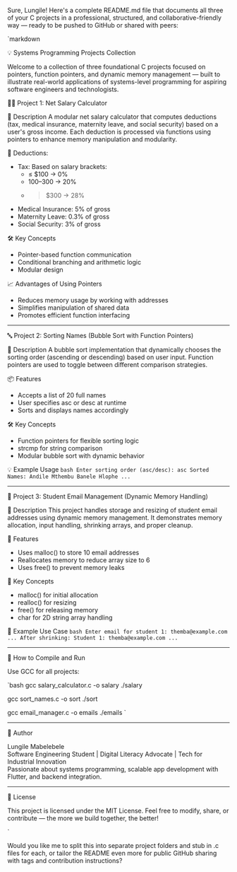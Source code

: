 Sure, Lungile! Here's a complete README.md file that documents all three of your C projects in a professional, structured, and collaborative-friendly way — ready to be pushed to GitHub or shared with peers:

`markdown

💡 Systems Programming Projects Collection

Welcome to a collection of three foundational C projects focused on pointers, function pointers, and dynamic memory management — built to illustrate real-world applications of systems-level programming for aspiring software engineers and technologists.

👨‍💼 Project 1: Net Salary Calculator

📝 Description
A modular net salary calculator that computes deductions (tax, medical insurance, maternity leave, and social security) based on a user's gross income. Each deduction is processed via functions using pointers to enhance memory manipulation and modularity.

📌 Deductions:
- Tax: Based on salary brackets:
  - ≤ $100 → 0%
  - $100–$300 → 20%
  - > $300 → 28%
- Medical Insurance: 5% of gross
- Maternity Leave: 0.3% of gross
- Social Security: 3% of gross

🛠️ Key Concepts
- Pointer-based function communication
- Conditional branching and arithmetic logic
- Modular design

📈 Advantages of Using Pointers
- Reduces memory usage by working with addresses
- Simplifies manipulation of shared data
- Promotes efficient function interfacing

---

🔤 Project 2: Sorting Names (Bubble Sort with Function Pointers)

📝 Description
A bubble sort implementation that dynamically chooses the sorting order (ascending or descending) based on user input. Function pointers are used to toggle between different comparison strategies.

📦 Features
- Accepts a list of 20 full names
- User specifies asc or desc at runtime
- Sorts and displays names accordingly

🛠️ Key Concepts
- Function pointers for flexible sorting logic
- strcmp for string comparison
- Modular bubble sort with dynamic behavior

💡 Example Usage
`bash
Enter sorting order (asc/desc): asc
Sorted Names:
Andile Mthembu
Banele Hlophe
...
`

---

🧠 Project 3: Student Email Management (Dynamic Memory Handling)

📝 Description
This project handles storage and resizing of student email addresses using dynamic memory management. It demonstrates memory allocation, input handling, shrinking arrays, and proper cleanup.

🧮 Features
- Uses malloc() to store 10 email addresses
- Reallocates memory to reduce array size to 6
- Uses free() to prevent memory leaks

📌 Key Concepts
- malloc() for initial allocation
- realloc() for resizing
- free() for releasing memory
- char for 2D string array handling

🔧 Example Use Case
`bash
Enter email for student 1: themba@example.com
...
After shrinking:
Student 1: themba@example.com
...
`

---

🧪 How to Compile and Run

Use GCC for all projects:

`bash
gcc salary_calculator.c -o salary
./salary

gcc sort_names.c -o sort
./sort

gcc email_manager.c -o emails
./emails
`

---

🙌 Author

Lungile Mabelebele  
Software Engineering Student | Digital Literacy Advocate | Tech for Industrial Innovation  
Passionate about systems programming, scalable app development with Flutter, and backend integration.

---

📌 License

This project is licensed under the MIT License. Feel free to modify, share, or contribute — the more we build together, the better!

`

Would you like me to split this into separate project folders and stub in .c files for each, or tailor the README even more for public GitHub sharing with tags and contribution instructions?
